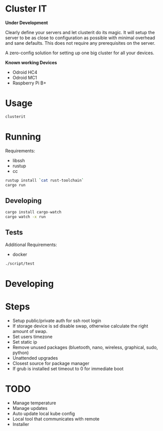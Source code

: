 # Cluster IT

**Under Development**

Clearly define your servers and let clusterit do its magic.
It will setup the server to be as close to configuration as possible with minimal overhead and sane defaults.
This does not require any prerequisites on the server.

A zero-config solution for setting up one big cluster for all your devices.

**Known working Devices**

- Odroid HC4
- Odroid MC1
- Raspberry Pi B+

# Usage

```bash
clusterit
```

# Running

Requirements:

- libssh
- rustup
- cc

```bash
rustup install `cat rust-toolchain`
cargo run
```

## Developing

```bash
cargo install cargo-watch
cargo watch -x run
```

## Tests

Additional Requirements:

- docker

```bash
./script/test
```

# Developing

# Steps

- Setup public/private auth for ssh root login
- If storage device is sd disable swap, otherwise calculate the right amount of swap.
- Set users timezone
- Set static ip
- Remove unused packages (bluetooth, nano, wireless, graphical, sudo, python)
- Unattended upgrades
- Closest source for package manager
- If grub is installed set timeout to 0 for immediate boot

# TODO

- Manage temperature
- Manage updates
- Auto update local kube config
- Local tool that communicates with remote
- Installer
